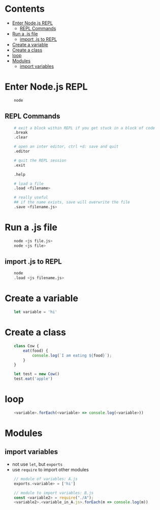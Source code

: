 <!-- omit in toc -->
# Contents
- [Enter Node.js REPL](#enter-nodejs-repl)
  - [REPL Commands](#repl-commands)
- [Run a .js file](#run-a-js-file)
  - [import .js to REPL](#import-js-to-repl)
- [Create a variable](#create-a-variable)
- [Create a class](#create-a-class)
- [loop](#loop)
- [Modules](#modules)
  - [import variables](#import-variables)



# Enter Node.js REPL
```bash
    node
```
## REPL Commands
```bash
    # exit a block within REPL if you get stuck in a block of code
    .break
    .clear

    # open an inter editor, ctrl +d: save and quit 
    .editor

    # quit the REPL session
    .exit

    .help

    # load a file
    .load <filename>

    # really useful
    ## if the name exists, save will overwrite the file
    .save <filename.js>

```

# Run a .js file
```bash
    node <js file.js>
    node <js file>


```
## import .js to REPL
```bash
    node
    .load <js filename.js>

```

# Create a variable
```javascript
    let variable = 'hi'
```

# Create a class
```javascript
    class Cow {
        eat(food) {
            console.log(`I am eating ${food}`);
        }
    }

    let test = new Cow()
    test.eat('apple')

```

# loop
```javascript
    <variable>.forEach(<variable> => console.log(<variable>))

```

# Modules
## import variables
* not use `let`, but `exports`
* use `require` to import other modules

```javascript
    // module of variables: A.js
    exports.<variable> = ['hi']

    // module to import variables: B.js
    const <variable2> = require("./A");
    <variable2>.<variable_in_A.js>.forEach(m => console.log(m))
```
